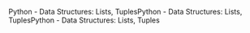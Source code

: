 Python - Data Structures: Lists, TuplesPython - Data Structures: Lists, TuplesPython - Data Structures: Lists, Tuples
